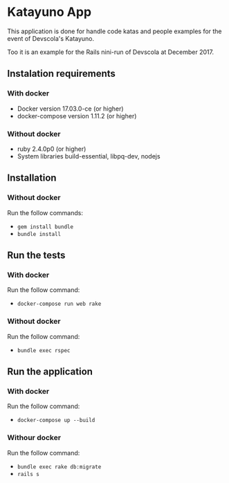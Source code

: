 # Katayuno App

This application is done for handle code katas and people examples for the event of Devscola's Katayuno.

Too it is an example for the Rails nini-run of Devscola at December 2017.

## Instalation requirements
### With docker

- Docker version 17.03.0-ce (or higher)
- docker-compose version 1.11.2 (or higher)

### Without docker

- ruby 2.4.0p0 (or higher)
- System libraries build-essential, libpq-dev, nodejs

## Installation
### Without docker

Run the follow commands:
- `gem install bundle`
- `bundle install`

## Run the tests
### With docker

Run the follow command:
- `docker-compose run web rake`

### Without docker

Run the follow command:

- `bundle exec rspec`

## Run the application
### With docker

Run the follow command:
- `docker-compose up --build`

### Withour docker

Run the follow command:
- `bundle exec rake db:migrate`
- `rails s`
